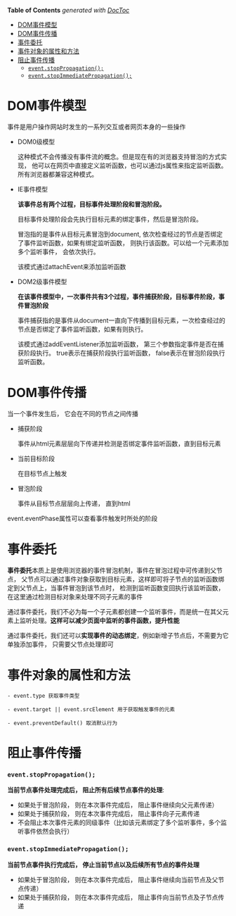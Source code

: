 <!-- START doctoc generated TOC please keep comment here to allow auto update -->
<!-- DON'T EDIT THIS SECTION, INSTEAD RE-RUN doctoc TO UPDATE -->
**Table of Contents**  *generated with [DocToc](https://github.com/thlorenz/doctoc)*

- [DOM事件模型](#dom%E4%BA%8B%E4%BB%B6%E6%A8%A1%E5%9E%8B)
- [DOM事件传播](#dom%E4%BA%8B%E4%BB%B6%E4%BC%A0%E6%92%AD)
- [事件委托](#%E4%BA%8B%E4%BB%B6%E5%A7%94%E6%89%98)
- [事件对象的属性和方法](#%E4%BA%8B%E4%BB%B6%E5%AF%B9%E8%B1%A1%E7%9A%84%E5%B1%9E%E6%80%A7%E5%92%8C%E6%96%B9%E6%B3%95)
- [阻止事件传播](#%E9%98%BB%E6%AD%A2%E4%BA%8B%E4%BB%B6%E4%BC%A0%E6%92%AD)
    - [```event.stopPropagation();```](#eventstoppropagation)
    - [```event.stopImmediatePropagation();```](#eventstopimmediatepropagation)

<!-- END doctoc generated TOC please keep comment here to allow auto update -->

# DOM事件模型
事件是用户操作网站时发生的一系列交互或者网页本身的一些操作

- DOM0级模型

  这种模式不会传播没有事件流的概念。但是现在有的浏览器支持冒泡的方式实现， 他可以在网页中直接定义监听函数，也可以通过js属性来指定监听函数。所有浏览器都兼容这种模式。

- IE事件模型
  
  **该事件总有两个过程，目标事件处理阶段和冒泡阶段。**

  目标事件处理阶段会先执行目标元素的绑定事件，然后是冒泡阶段。

  冒泡指的是事件从目标元素冒泡到document, 依次检查经过的节点是否绑定了事件监听函数，如果有绑定监听函数， 则执行该函数。可以给一个元素添加多个监听事件， 会依次执行。

  该模式通过attachEvent来添加监听函数

- DOM2级事件模型

  **在该事件模型中，一次事件共有3个过程，事件捕获阶段，目标事件阶段，事件冒泡阶段**

  事件捕获指的是事件从document一直向下传播到目标元素，一次检查经过的节点是否绑定了事件监听函数，如果有则执行。

  该模式通过addEventListener添加监听函数， 第三个参数指定事件是否在捕获阶段执行。 true表示在捕获阶段执行监听函数， false表示在冒泡阶段执行监听函数。


# DOM事件传播

当一个事件发生后， 它会在不同的节点之间传播

- 捕获阶段

  事件从html元素层层向下传递并检测是否绑定事件监听函数，直到目标元素

- 当前目标阶段
  
  在目标节点上触发

- 冒泡阶段
  
  事件从目标节点层层向上传递， 直到html

event.eventPhase属性可以查看事件触发时所处的阶段

# 事件委托

  **事件委托**本质上是使用浏览器的事件冒泡机制，事件在冒泡过程中可传递到父节点， 父节点可以通过事件对象获取到目标元素，这样即可将子节点的监听函数绑定到父节点上，当事件冒泡到该节点时， 检测到监听函数变回执行该监听函数，在这里通过检测目标对象来处理不同子元素的事件

  通过事件委托，我们不必为每一个子元素都创建一个监听事件，而是统一在其父元素上监听处理。**这样可以减少页面中监听的事件函数，提升性能**

  通过事件委托，我们还可以**实现事件的动态绑定**，例如新增子节点后，不需要为它单独添加事件， 只需要父节点处理即可




# 事件对象的属性和方法

    - event.type 获取事件类型
    
    - event.target || event.srcElement 用于获取触发事件的元素
  
    - event.preventDefault() 取消默认行为

# 阻止事件传播


### ```event.stopPropagation();```

**当前节点事件处理完成后， 阻止所有后续节点事件的处理**:

  - 如果处于冒泡阶段， 则在本次事件完成后， 阻止事件继续向父元素传递）
  - 如果处于捕获阶段， 则在本次事件完成后， 阻止事件向子元素传递
  - 不会阻止本次事件元素的同级事件（比如该元素绑定了多个监听事件，多个监听事件依然会执行）


            
### ```event.stopImmediatePropagation();```
**当前节点事件执行完成后， 停止当前节点以及后续所有节点的事件处理**
  - 如果处于冒泡阶段， 则在本次事件完成后， 阻止事件继续向当前节点及父节点传递）
  - 如果处于捕获阶段， 则在本次事件完成后， 阻止事件向当前节点及子节点传递

